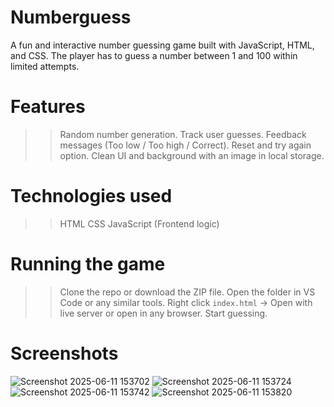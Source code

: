 # Numberguess
A fun and interactive number guessing game built with JavaScript, HTML, and CSS. The player has to guess a number between 1 and 100 within limited attempts.


# Features
>> Random number generation.
>> Track user guesses.
>> Feedback messages (Too low / Too high / Correct).
>> Reset and try again option.
>> Clean UI and background with an image in local storage.


# Technologies used
>> HTML
>> CSS
>> JavaScript (Frontend logic)


# Running the game
>> Clone the repo or download the ZIP file.
>> Open the folder in VS Code or any similar tools.
>> Right click `index.html` -> Open with live server or open in any browser.
>> Start guessing.


# Screenshots
![Screenshot 2025-06-11 153702](https://github.com/user-attachments/assets/b02f216c-25ae-4071-823e-f83b88b99d0f)
![Screenshot 2025-06-11 153724](https://github.com/user-attachments/assets/14a923c7-1286-4e0f-a335-023f168b18c3)
![Screenshot 2025-06-11 153742](https://github.com/user-attachments/assets/03462cda-ef16-4184-9005-6aa9419f186e)
![Screenshot 2025-06-11 153820](https://github.com/user-attachments/assets/45726e4d-56b7-480f-9183-ce6672a70df3)
